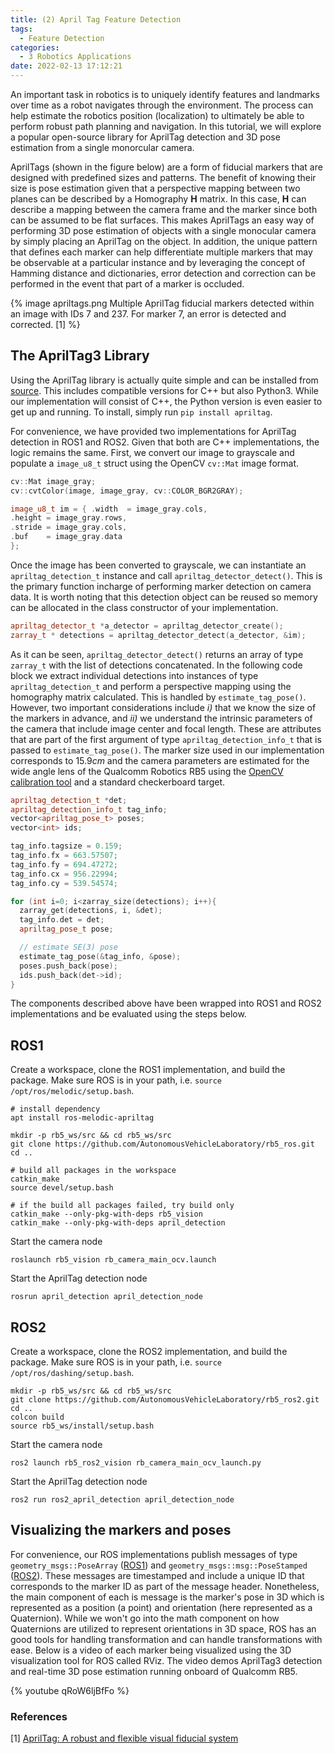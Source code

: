 ```yaml
---
title: (2) April Tag Feature Detection
tags:
  - Feature Detection
categories:
  - 3 Robotics Applications
date: 2022-02-13 17:12:21
---
```


An important task in robotics is to uniquely identify features and landmarks over time as a robot navigates through the environment. The process can help estimate the robotics position (localization) to ultimately be able to perform robust path planning and navigation. In this tutorial, we will explore a popular open-source library for AprilTag detection and 3D pose estimation from a single monorcular camera. 

AprilTags (shown in the figure below) are a form of fiducial markers that are designed with predefined sizes and patterns. The benefit of knowing their size is pose estimation given that a perspective mapping between two planes can be described by a Homography $\mathbf{H}$ matrix. In this case, $\mathbf{H}$ can describe a mapping between the camera frame and the marker since both can be assumed to be flat surfaces. This makes AprilTags an easy way of performing 3D pose estimation of objects with a single monocular camera by simply placing an AprilTag on the object. In addition, the unique pattern that defines each marker can help differentiate multiple markers that may be observable at a particular instance and by leveraging the concept of Hamming distance and dictionaries, error detection and correction can be performed in the event that part of a marker is occluded.

{% image apriltags.png Multiple AprilTag fiducial markers detected within an image with IDs 7 and 237. For marker 7, an error is detected and corrected. [1] %}
 



## The AprilTag3 Library

Using the AprilTag library is actually quite simple and can be installed from [source](https://github.com/AprilRobotics/apriltag). This includes compatible versions for C++ but also Python3. While our implementation will consist of C++, the Python version is even easier to get up and running. To install, simply run `pip install apriltag`.

For convenience, we have provided two implementations for AprilTag detection in ROS1 and ROS2. Given that both are C++ implementations, the logic remains the same. First, we convert our image to grayscale and populate a `image_u8_t` struct using the OpenCV `cv::Mat` image format. 

```c++
cv::Mat image_gray; 
cv::cvtColor(image, image_gray, cv::COLOR_BGR2GRAY);

image_u8_t im = { .width  = image_gray.cols,
.height = image_gray.rows,
.stride = image_gray.cols, 
.buf    = image_gray.data 
};
```

 Once the image has been converted to grayscale, we can instantiate an `apriltag_detection_t` instance and call `apriltag_detector_detect()`. This is the primary function incharge of performing marker detection on camera data. It is worth noting that this detection object can be reused so memory can be allocated in the class constructor of your implementation.

```c++
apriltag_detector_t *a_detector = apriltag_detector_create();
zarray_t * detections = apriltag_detector_detect(a_detector, &im);
```

As it can be seen, `apriltag_detector_detect()` returns an array of type `zarray_t` with the list of detections concatenated. In the following code block we extract individual detections into instances of type `apriltag_detection_t` and perform a perspective mapping using the homography matrix calculated. This is handled by `estimate_tag_pose()`. However, two important considerations include *i)* that we know the size of the markers in advance, and *ii)* we understand the intrinsic parameters of the camera that include image center and focal length. These are attributes that are part of the first argument of type `apriltag_detection_info_t` that is passed to `estimate_tag_pose()`. The marker size used in our implementation corresponds to $15.9cm$ and the camera parameters are estimated for the wide angle lens of the Qualcomm Robotics RB5 using the [OpenCV calibration tool](https://docs.opencv.org/4.x/dc/dbb/tutorial_py_calibration.html) and a standard checkerboard target.

```c++
apriltag_detection_t *det;
apriltag_detection_info_t tag_info; 
vector<apriltag_pose_t> poses;
vector<int> ids;

tag_info.tagsize = 0.159;
tag_info.fx = 663.57507; 
tag_info.fy = 694.47272;
tag_info.cx = 956.22994;
tag_info.cy = 539.54574;

for (int i=0; i<zarray_size(detections); i++){
  zarray_get(detections, i, &det);
  tag_info.det = det;
  apriltag_pose_t pose;

  // estimate SE(3) pose 
  estimate_tag_pose(&tag_info, &pose);
  poses.push_back(pose);
  ids.push_back(det->id);
}
```

The components described above have been wrapped into ROS1 and ROS2 implementations and be evaluated using the steps below.

## ROS1 

Create a workspace, clone the ROS1 implementation, and build the package. Make sure ROS is in your path, i.e. `source /opt/ros/melodic/setup.bash`. 

```
# install dependency
apt install ros-melodic-apriltag

mkdir -p rb5_ws/src && cd rb5_ws/src
git clone https://github.com/AutonomousVehicleLaboratory/rb5_ros.git
cd ..

# build all packages in the workspace
catkin_make
source devel/setup.bash

# if the build all packages failed, try build only
catkin_make --only-pkg-with-deps rb5_vision
catkin_make --only-pkg-with-deps april_detection
```

Start the camera node

```
roslaunch rb5_vision rb_camera_main_ocv.launch
```

Start the AprilTag detection node

```
rosrun april_detection april_detection_node
```



## ROS2

Create a workspace, clone the ROS2 implementation, and build the package. Make sure ROS is in your path, i.e. `source /opt/ros/dashing/setup.bash`. 

```
mkdir -p rb5_ws/src && cd rb5_ws/src
git clone https://github.com/AutonomousVehicleLaboratory/rb5_ros2.git
cd ..
colcon build
source rb5_ws/install/setup.bash 
```

Start the camera node

```
ros2 launch rb5_ros2_vision rb_camera_main_ocv_launch.py
```

Start the AprilTag detection node

```
ros2 run ros2_april_detection april_detection_node
```



## Visualizing the markers and poses

For convenience, our ROS implementations publish messages of type `geometry_msgs::PoseArray` ([ROS1](http://docs.ros.org/en/melodic/api/geometry_msgs/html/msg/PoseArray.html)) and `geometry_msgs::msg::PoseStamped` ([ROS2](https://docs.ros2.org/foxy/api/geometry_msgs/msg/PoseStamped.html)). These messages are timestamped and include a unique ID that corresponds to the marker ID as part of the message header. Nonetheless, the main component of each is message is the marker's pose in 3D which is represented as a position (a point) and orientation (here represented as a Quaternion). While we won't go into the math component on how Quaternions are utilized to represent orientations in 3D space, ROS has an good tools for handling transformation and can handle transformations with ease. Below is a video of each marker being visualized using the 3D visualization tool for ROS called RViz. The video demos AprilTag3 detection and real-time 3D pose estimation running onboard of Qualcomm RB5.

{% youtube qRoW6ljBfFo %}


### References

[1] [AprilTag: A robust and flexible visual fiducial system](https://april.eecs.umich.edu/media/pdfs/olson2011tags.pdf)

